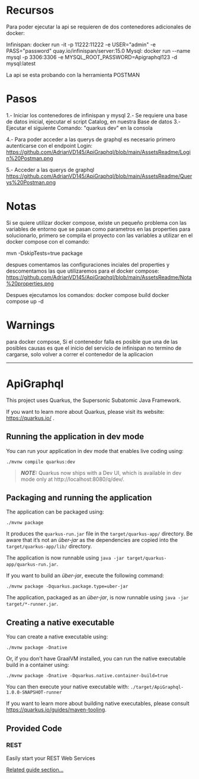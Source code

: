 # Recursos
Para poder ejecutar la api se requieren de dos contenedores adicionales de docker:

Infinispan: docker run -it -p 11222:11222 -e USER="admin" -e PASS="password" quay.io/infinispan/server:15.0
Mysql: docker run --name mysql -p 3306:3306 -e MYSQL_ROOT_PASSWORD=Apigraphql123 -d mysql:latest

La api se esta probando con la herramienta POSTMAN

# Pasos
1.- Iniciar los contenedores de infinispan y mysql
2.- Se requiere una base de datos inicial, ejecutar el script Catalog, en nuestra Base de datos
3.- Ejecutar el siguiente Comando: "quarkus dev" en la consola

4.- Para poder acceder a las querys de graphql es necesario primero autenticarse con el endpoint Login:
https://github.com/AdrianVD145/ApiGraphql/blob/main/AssetsReadme/Login%20Postman.png

5.- Acceder a las querys de graphql
https://github.com/AdrianVD145/ApiGraphql/blob/main/AssetsReadme/Querys%20Postman.png

# Notas

Si se quiere utilizar docker compose, existe un pequeño problema con las variables de entorno que se pasan como parametros en las properties
para solucionarlo, primero se compila el proyecto con las variables a utilizar en el docker compose con el comando:

 mvn -DskipTests=true package

despues comentamos las configuraciones inciales del properties y descomentamos las que utilizaremos para el docker compose:
https://github.com/AdrianVD145/ApiGraphql/blob/main/AssetsReadme/Nota%20properties.png

Despues ejecutamos los comandos:
docker compose build
docker compose up -d

# Warnings
para docker compose, Si el contenedor falla es posible que una de las posibles causas es que el inicio del servicio de infinispan no termino de cargarse, solo volver a correr el contenedor de la aplicacion




-------------------------------------------------------------------------------------------------------------------------------------------------------------

# ApiGraphql

This project uses Quarkus, the Supersonic Subatomic Java Framework.

If you want to learn more about Quarkus, please visit its website: https://quarkus.io/ .

## Running the application in dev mode

You can run your application in dev mode that enables live coding using:
```shell script
./mvnw compile quarkus:dev
```

> **_NOTE:_**  Quarkus now ships with a Dev UI, which is available in dev mode only at http://localhost:8080/q/dev/.

## Packaging and running the application

The application can be packaged using:
```shell script
./mvnw package
```
It produces the `quarkus-run.jar` file in the `target/quarkus-app/` directory.
Be aware that it’s not an _über-jar_ as the dependencies are copied into the `target/quarkus-app/lib/` directory.

The application is now runnable using `java -jar target/quarkus-app/quarkus-run.jar`.

If you want to build an _über-jar_, execute the following command:
```shell script
./mvnw package -Dquarkus.package.type=uber-jar
```

The application, packaged as an _über-jar_, is now runnable using `java -jar target/*-runner.jar`.

## Creating a native executable

You can create a native executable using: 
```shell script
./mvnw package -Dnative
```

Or, if you don't have GraalVM installed, you can run the native executable build in a container using: 
```shell script
./mvnw package -Dnative -Dquarkus.native.container-build=true
```

You can then execute your native executable with: `./target/ApiGraphql-1.0.0-SNAPSHOT-runner`

If you want to learn more about building native executables, please consult https://quarkus.io/guides/maven-tooling.

## Provided Code

### REST

Easily start your REST Web Services

[Related guide section...](https://quarkus.io/guides/getting-started-reactive#reactive-jax-rs-resources)
